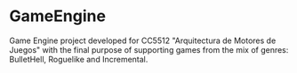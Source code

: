 # GameEngine
 Game Engine project developed for CC5512 "Arquitectura de Motores de Juegos" with the final purpose of supporting games from the mix of genres: BulletHell, Roguelike and Incremental.

 